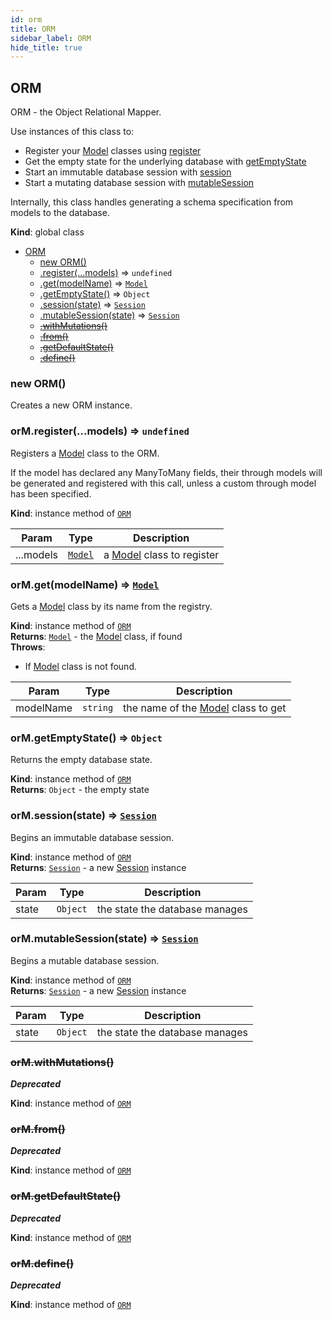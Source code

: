 ```yaml
---
id: orm
title: ORM
sidebar_label: ORM
hide_title: true
---
```


<a name="ORM"></a>

## ORM
ORM - the Object Relational Mapper.

Use instances of this class to:

- Register your [Model](#Model) classes using [register](#ORM+register)
- Get the empty state for the underlying database with [getEmptyState](#ORM+getEmptyState)
- Start an immutable database session with [session](#ORM+session)
- Start a mutating database session with [mutableSession](#ORM+mutableSession)

Internally, this class handles generating a schema specification from models
to the database.

**Kind**: global class  

* [ORM](#ORM)
    * [new ORM()](#new_ORM_new)
    * [.register(...models)](#ORM+register) ⇒ <code>undefined</code>
    * [.get(modelName)](#ORM+get) ⇒ [<code>Model</code>](#Model)
    * [.getEmptyState()](#ORM+getEmptyState) ⇒ <code>Object</code>
    * [.session(state)](#ORM+session) ⇒ [<code>Session</code>](#Session)
    * [.mutableSession(state)](#ORM+mutableSession) ⇒ [<code>Session</code>](#Session)
    * ~~[.withMutations()](#ORM+withMutations)~~
    * ~~[.from()](#ORM+from)~~
    * ~~[.getDefaultState()](#ORM+getDefaultState)~~
    * ~~[.define()](#ORM+define)~~

<a name="new_ORM_new"></a>

### new ORM()
Creates a new ORM instance.

<a name="ORM+register"></a>

### orM.register(...models) ⇒ <code>undefined</code>
Registers a [Model](#Model) class to the ORM.

If the model has declared any ManyToMany fields, their
through models will be generated and registered with
this call, unless a custom through model has been specified.

**Kind**: instance method of [<code>ORM</code>](#ORM)  

| Param | Type | Description |
| --- | --- | --- |
| ...models | [<code>Model</code>](#Model) | a [Model](#Model) class to register |

<a name="ORM+get"></a>

### orM.get(modelName) ⇒ [<code>Model</code>](#Model)
Gets a [Model](#Model) class by its name from the registry.

**Kind**: instance method of [<code>ORM</code>](#ORM)  
**Returns**: [<code>Model</code>](#Model) - the [Model](#Model) class, if found  
**Throws**:

- If [Model](#Model) class is not found.


| Param | Type | Description |
| --- | --- | --- |
| modelName | <code>string</code> | the name of the [Model](#Model) class to get |

<a name="ORM+getEmptyState"></a>

### orM.getEmptyState() ⇒ <code>Object</code>
Returns the empty database state.

**Kind**: instance method of [<code>ORM</code>](#ORM)  
**Returns**: <code>Object</code> - the empty state  
<a name="ORM+session"></a>

### orM.session(state) ⇒ [<code>Session</code>](#Session)
Begins an immutable database session.

**Kind**: instance method of [<code>ORM</code>](#ORM)  
**Returns**: [<code>Session</code>](#Session) - a new [Session](#Session) instance  

| Param | Type | Description |
| --- | --- | --- |
| state | <code>Object</code> | the state the database manages |

<a name="ORM+mutableSession"></a>

### orM.mutableSession(state) ⇒ [<code>Session</code>](#Session)
Begins a mutable database session.

**Kind**: instance method of [<code>ORM</code>](#ORM)  
**Returns**: [<code>Session</code>](#Session) - a new [Session](#Session) instance  

| Param | Type | Description |
| --- | --- | --- |
| state | <code>Object</code> | the state the database manages |

<a name="ORM+withMutations"></a>

### ~~orM.withMutations()~~
***Deprecated***

**Kind**: instance method of [<code>ORM</code>](#ORM)  
<a name="ORM+from"></a>

### ~~orM.from()~~
***Deprecated***

**Kind**: instance method of [<code>ORM</code>](#ORM)  
<a name="ORM+getDefaultState"></a>

### ~~orM.getDefaultState()~~
***Deprecated***

**Kind**: instance method of [<code>ORM</code>](#ORM)  
<a name="ORM+define"></a>

### ~~orM.define()~~
***Deprecated***

**Kind**: instance method of [<code>ORM</code>](#ORM)  
